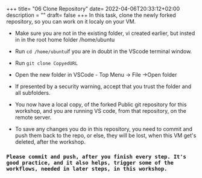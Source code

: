 +++
title= "06 Clone Repository"
date= 2022-04-06T20:33:12+02:00
description = ""
draft= false
+++
In this task, clone the newly forked repository, so you can work on it localy on your VM.

- Make sure you are not in the existing folder, vi created earlier, but insted in in the root home folder /home/ubuntu

- Run `cd /home/ubuntu`if you are in doubt in the VScode terminal window.

- Run `git clone CopyedURL`
- Open the new folder in VSCode - Top Menu -> File ->Open folder
- If presented by a security warning, accept that you trust the folder and all subfolders.

- You now have a local copy, of the forked Public git repository for this workshop, and you are running VS code, from that repository, on the remote server.

- To save any changes you do in this repository, you need to commit and push them back to the repo, or else, they will be lost, when this VM get's deleted, after the workshop.


### `Please commit and push, after you finish every step. It's good practice, and it also helps, trigger some of the workflows, needed in later steps, in this workshop.`